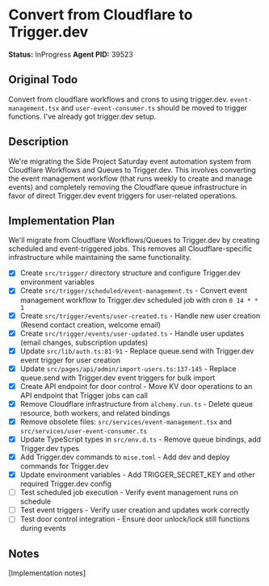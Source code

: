 # Convert from Cloudflare to Trigger.dev
**Status:** InProgress
**Agent PID:** 39523

## Original Todo
Convert from cloudflare workflows and crons to using trigger.dev. `event-management.tsx` and `user-event-consumer.ts` should be moved to trigger functions. I've already got trigger.dev setup.

## Description
We're migrating the Side Project Saturday event automation system from Cloudflare Workflows and Queues to Trigger.dev. This involves converting the event management workflow (that runs weekly to create and manage events) and completely removing the Cloudflare queue infrastructure in favor of direct Trigger.dev event triggers for user-related operations.

## Implementation Plan
We'll migrate from Cloudflare Workflows/Queues to Trigger.dev by creating scheduled and event-triggered jobs. This removes all Cloudflare-specific infrastructure while maintaining the same functionality.

- [x] Create `src/trigger/` directory structure and configure Trigger.dev environment variables
- [x] Create `src/trigger/scheduled/event-management.ts` - Convert event management workflow to Trigger.dev scheduled job with cron `0 14 * * 1`
- [x] Create `src/trigger/events/user-created.ts` - Handle new user creation (Resend contact creation, welcome email)
- [x] Create `src/trigger/events/user-updated.ts` - Handle user updates (email changes, subscription updates)
- [x] Update `src/lib/auth.ts:81-91` - Replace queue.send with Trigger.dev event trigger for user creation
- [x] Update `src/pages/api/admin/import-users.ts:137-145` - Replace queue.send with Trigger.dev event triggers for bulk import
- [x] Create API endpoint for door control - Move KV door operations to an API endpoint that Trigger jobs can call
- [x] Remove Cloudflare infrastructure from `alchemy.run.ts` - Delete queue resource, both workers, and related bindings
- [x] Remove obsolete files: `src/services/event-management.tsx` and `src/services/user-event-consumer.ts`
- [x] Update TypeScript types in `src/env.d.ts` - Remove queue bindings, add Trigger.dev types
- [x] Add Trigger.dev commands to `mise.toml` - Add dev and deploy commands for Trigger.dev
- [x] Update environment variables - Add TRIGGER_SECRET_KEY and other required Trigger.dev config
- [ ] Test scheduled job execution - Verify event management runs on schedule
- [ ] Test event triggers - Verify user creation and updates work correctly
- [ ] Test door control integration - Ensure door unlock/lock still functions during events

## Notes
[Implementation notes]
